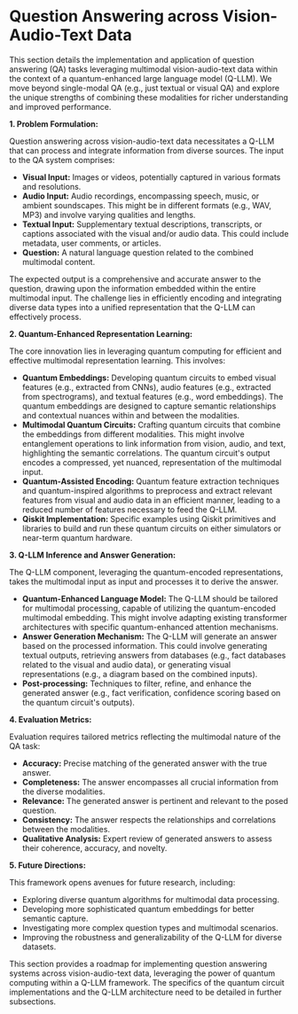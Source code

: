 # Question Answering across Vision-Audio-Text Data

This section details the implementation and application of question answering (QA) tasks leveraging multimodal vision-audio-text data within the context of a quantum-enhanced large language model (Q-LLM).  We move beyond single-modal QA (e.g., just textual or visual QA) and explore the unique strengths of combining these modalities for richer understanding and improved performance.

**1. Problem Formulation:**

Question answering across vision-audio-text data necessitates a Q-LLM that can process and integrate information from diverse sources.  The input to the QA system comprises:

* **Visual Input:** Images or videos, potentially captured in various formats and resolutions.
* **Audio Input:** Audio recordings, encompassing speech, music, or ambient soundscapes.  This might be in different formats (e.g., WAV, MP3) and involve varying qualities and lengths.
* **Textual Input:** Supplementary textual descriptions, transcripts, or captions associated with the visual and/or audio data. This could include metadata, user comments, or articles.
* **Question:** A natural language question related to the combined multimodal content.

The expected output is a comprehensive and accurate answer to the question, drawing upon the information embedded within the entire multimodal input.  The challenge lies in efficiently encoding and integrating diverse data types into a unified representation that the Q-LLM can effectively process.


**2. Quantum-Enhanced Representation Learning:**

The core innovation lies in leveraging quantum computing for efficient and effective multimodal representation learning.  This involves:

* **Quantum Embeddings:**  Developing quantum circuits to embed visual features (e.g., extracted from CNNs), audio features (e.g., extracted from spectrograms), and textual features (e.g., word embeddings).  The quantum embeddings are designed to capture semantic relationships and contextual nuances within and between the modalities.
* **Multimodal Quantum Circuits:** Crafting quantum circuits that combine the embeddings from different modalities.  This might involve entanglement operations to link information from vision, audio, and text, highlighting the semantic correlations.  The quantum circuit's output encodes a compressed, yet nuanced, representation of the multimodal input.
* **Quantum-Assisted Encoding:** Quantum feature extraction techniques and quantum-inspired algorithms to preprocess and extract relevant features from visual and audio data in an efficient manner, leading to a reduced number of features necessary to feed the Q-LLM.
* **Qiskit Implementation:** Specific examples using Qiskit primitives and libraries to build and run these quantum circuits on either simulators or near-term quantum hardware.

**3. Q-LLM Inference and Answer Generation:**

The Q-LLM component, leveraging the quantum-encoded representations, takes the multimodal input as input and processes it to derive the answer.

* **Quantum-Enhanced Language Model:**  The Q-LLM should be tailored for multimodal processing, capable of utilizing the quantum-encoded multimodal embedding. This might involve adapting existing transformer architectures with specific quantum-enhanced attention mechanisms.
* **Answer Generation Mechanism:**  The Q-LLM will generate an answer based on the processed information.  This could involve generating textual outputs, retrieving answers from databases (e.g., fact databases related to the visual and audio data), or generating visual representations (e.g., a diagram based on the combined inputs).
* **Post-processing:**  Techniques to filter, refine, and enhance the generated answer (e.g., fact verification, confidence scoring based on the quantum circuit's outputs).

**4. Evaluation Metrics:**

Evaluation requires tailored metrics reflecting the multimodal nature of the QA task:

* **Accuracy:**  Precise matching of the generated answer with the true answer.
* **Completeness:**  The answer encompasses all crucial information from the diverse modalities.
* **Relevance:**  The generated answer is pertinent and relevant to the posed question.
* **Consistency:**  The answer respects the relationships and correlations between the modalities.
* **Qualitative Analysis:**  Expert review of generated answers to assess their coherence, accuracy, and novelty.


**5. Future Directions:**

This framework opens avenues for future research, including:

* Exploring diverse quantum algorithms for multimodal data processing.
* Developing more sophisticated quantum embeddings for better semantic capture.
* Investigating more complex question types and multimodal scenarios.
* Improving the robustness and generalizability of the Q-LLM for diverse datasets.


This section provides a roadmap for implementing question answering systems across vision-audio-text data, leveraging the power of quantum computing within a Q-LLM framework.  The specifics of the quantum circuit implementations and the Q-LLM architecture need to be detailed in further subsections.


<a id='chapter-5-subchapter-6'></a>

